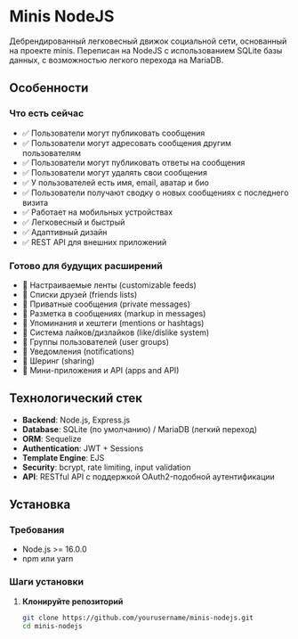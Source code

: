 # Minis NodeJS

Дебрендированный легковесный движок социальной сети, основанный на проекте minis. Переписан на NodeJS с использованием SQLite базы данных, с возможностью легкого перехода на MariaDB.

## Особенности

### Что есть сейчас
- ✅ Пользователи могут публиковать сообщения
- ✅ Пользователи могут адресовать сообщения другим пользователям
- ✅ Пользователи могут публиковать ответы на сообщения
- ✅ Пользователи могут удалять свои сообщения
- ✅ У пользователей есть имя, email, аватар и био
- ✅ Пользователи получают сводку о новых сообщениях с последнего визита
- ✅ Работает на мобильных устройствах
- ✅ Легковесный и быстрый
- ✅ Адаптивный дизайн
- ✅ REST API для внешних приложений

### Готово для будущих расширений
- 🔄 Настраиваемые ленты (customizable feeds)
- 🔄 Списки друзей (friends lists)
- 🔄 Приватные сообщения (private messages)
- 🔄 Разметка в сообщениях (markup in messages)
- 🔄 Упоминания и хештеги (mentions or hashtags)
- 🔄 Система лайков/дизлайков (like/dislike system)
- 🔄 Группы пользователей (user groups)
- 🔄 Уведомления (notifications)
- 🔄 Шеринг (sharing)
- 🔄 Мини-приложения и API (apps and API)

## Технологический стек

- **Backend**: Node.js, Express.js
- **Database**: SQLite (по умолчанию) / MariaDB (легкий переход)
- **ORM**: Sequelize
- **Authentication**: JWT + Sessions
- **Template Engine**: EJS
- **Security**: bcrypt, rate limiting, input validation
- **API**: RESTful API с поддержкой OAuth2-подобной аутентификации

## Установка

### Требования
- Node.js >= 16.0.0
- npm или yarn

### Шаги установки

1. **Клонируйте репозиторий**
   ```bash
   git clone https://github.com/yourusername/minis-nodejs.git
   cd minis-nodejs